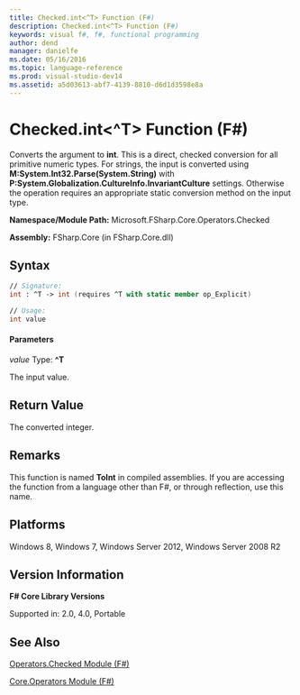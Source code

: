 ```yaml
---
title: Checked.int<^T> Function (F#)
description: Checked.int<^T> Function (F#)
keywords: visual f#, f#, functional programming
author: dend
manager: danielfe
ms.date: 05/16/2016
ms.topic: language-reference
ms.prod: visual-studio-dev14
ms.assetid: a5d03613-abf7-4139-8810-d6d1d3598e8a 
---
```


# Checked.int<^T> Function (F#)

Converts the argument to **int**. This is a direct, checked conversion for all primitive numeric types. For strings, the input is converted using **M:System.Int32.Parse(System.String)** with **P:System.Globalization.CultureInfo.InvariantCulture** settings. Otherwise the operation requires an appropriate static conversion method on the input type.

**Namespace/Module Path:** Microsoft.FSharp.Core.Operators.Checked

**Assembly:** FSharp.Core (in FSharp.Core.dll)


## Syntax

```fsharp
// Signature:
int : ^T -> int (requires ^T with static member op_Explicit)

// Usage:
int value
```

#### Parameters
*value*
Type: **^T**


The input value.


## Return Value
The converted integer.

## Remarks
This function is named **ToInt** in compiled assemblies. If you are accessing the function from a language other than F#, or through reflection, use this name.


## Platforms
Windows 8, Windows 7, Windows Server 2012, Windows Server 2008 R2


## Version Information
**F# Core Library Versions**

Supported in: 2.0, 4.0, Portable




## See Also
[Operators.Checked Module &#40;F&#35;&#41;](Operators.Checked-Module-%5BFSharp%5D.md)

[Core.Operators Module &#40;F&#35;&#41;](Core.Operators-Module-%5BFSharp%5D.md)

